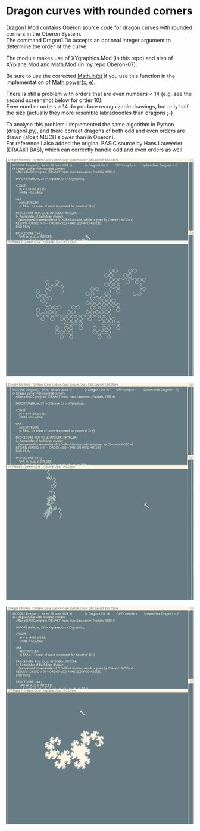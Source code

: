 # Dragon curves with rounded corners

Dragon1.Mod contains Oberon source code for dragon curves with rounded corners in the Oberon System. <br>
The command Dragon1.Do accepts an optional integer argument to determine the order of the curve.

The module makes use of XYgraphics.Mod (in this repo) and also of XYplane.Mod and Math.Mod (in my repo Oberon-07).

Be sure to use the corrected [Math.ln(x)](https://github.com/hansklav/Oberon-07-Math.ln) if you use this function in the implementation of [Math.power(x, e)](https://github.com/hansklav/Oberon-07/blob/master/Math.Mod).

There is still a problem with orders that are even numbers < 14 (e.g. see the second screenshot below for order 10).<br>
Even number orders ≥ 14 do produce recognizable drawings, but only half the size (actually they more resemble labradoodles than dragons ;-)

To analyse this problem I implemented the same algorithm in Python (dragon1.py), and there correct dragons of both odd and even orders are drawn (albeit MUCH slower than in Oberon).<br>
For reference I also added the original BASIC source by Hans Lauwerier (DRAAK1.BAS), which can correctly handle odd and even orders as well.
<br>

![Screenshot](Dragon1a.png)

![Screenshot](Dragon1b.png)

![Screenshot](Dragon1c.png)

<br>
